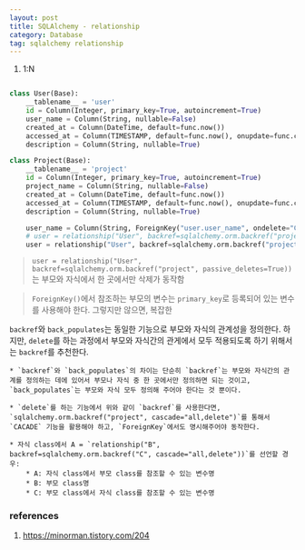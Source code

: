 ```yaml
---
layout: post
title: SQLAlchemy - relationship
category: Database
tag: sqlalchemy relationship
---
```


1. 1:N

```python

class User(Base):
    __tablename__ = 'user'
    id = Column(Integer, primary_key=True, autoincrement=True)
    user_name = Column(String, nullable=False)
    created_at = Column(DateTime, default=func.now())
    accessed_at = Column(TIMESTAMP, default=func.now(), onupdate=func.current_timestamp())
    description = Column(String, nullable=True)

class Project(Base):
    __tablename__ = 'project'
    id = Column(Integer, primary_key=True, autoincrement=True)
    project_name = Column(String, nullable=False)
    created_at = Column(DateTime, default=func.now())
    accessed_at = Column(TIMESTAMP, default=func.now(), onupdate=func.current_timestamp())
    description = Column(String, nullable=True)

    user_name = Column(String, ForeignKey("user.user_name", ondelete="CASCADE"))
    # user = relationship("User", backref=sqlalchemy.orm.backref("project", passive_deletes=True)) ## not working
    user = relationship("User", backref=sqlalchemy.orm.backref("project", cascade="all,delete"))
```

> `user = relationship("User", backref=sqlalchemy.orm.backref("project", passive_deletes=True))`는 부모와 자식에서 한 곳에서만 삭제가 동작함

> `ForeignKey()`에서 참조하는 부모의 변수는 `primary_key`로 등록되어 있는 변수를 사용해야 한다. 그렇지만 않으면, 복잡한

`backref`와 `back_populates`는 동일한 기능으로 부모와 자식의 관계성을 정의한다. 하지만, `delete`를 하는 과정에서 부모와 자식간의 관게에서 모두 적용되도록 하기 위해서는 `backref`를 추천한다.

    * `backref`와 `back_populates`의 차이는 단순히 `backref`는 부모와 자식간의 관계를 정의하는 데에 있어서 부모나 자식 중 한 곳에서만 정의하면 되는 것이고, `back_populates`는 부모와 자식 모두 정의해 주어야 한다는 것 뿐이다.

    * `delete`를 하는 기능에서 위와 같이 `backref`를 사용한다면, `sqlalchemy.orm.backref("project", cascade="all,delete")`를 통해서 `CACADE` 기능을 활용해야 하고, `ForeignKey`에서도 명시해주어야 동작한다.

    * 자식 class에서 A = `relationship("B", backref=sqlalchemy.orm.backref("C", cascade="all,delete"))`를 선언할 경우:
        * A: 자식 class에서 부모 class를 참조할 수 있는 변수명
        * B: 부모 class명
        * C: 부모 class에서 자식 class를 참조할 수 있는 변수명

### references

1. https://minorman.tistory.com/204
